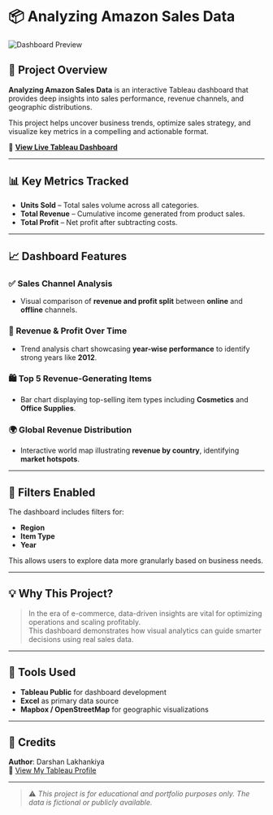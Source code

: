 # 📦 Analyzing Amazon Sales Data

![Dashboard Preview](./amazon_dashboard.png)

## 🧠 Project Overview

**Analyzing Amazon Sales Data** is an interactive Tableau dashboard that provides deep insights into sales performance, revenue channels, and geographic distributions.

This project helps uncover business trends, optimize sales strategy, and visualize key metrics in a compelling and actionable format.

🔗 [**View Live Tableau Dashboard**](https://public.tableau.com/app/profile/darshan.lakhankiya/viz/AnalyzingAmazonSalesdata_17494105916340/AnalyzingAmazonSalesdata)

---

## 📊 Key Metrics Tracked

- **Units Sold** – Total sales volume across all categories.
- **Total Revenue** – Cumulative income generated from product sales.
- **Total Profit** – Net profit after subtracting costs.

---

## 📈 Dashboard Features

### ✅ Sales Channel Analysis
- Visual comparison of **revenue and profit split** between **online** and **offline** channels.

### 📆 Revenue & Profit Over Time
- Trend analysis chart showcasing **year-wise performance** to identify strong years like **2012**.

### 🛍️ Top 5 Revenue-Generating Items
- Bar chart displaying top-selling item types including **Cosmetics** and **Office Supplies**.

### 🌍 Global Revenue Distribution
- Interactive world map illustrating **revenue by country**, identifying **market hotspots**.

---

## 🧩 Filters Enabled

The dashboard includes filters for:
- **Region**
- **Item Type**
- **Year**

This allows users to explore data more granularly based on business needs.

---

## 💡 Why This Project?

> In the era of e-commerce, data-driven insights are vital for optimizing operations and scaling profitably.  
> This dashboard demonstrates how visual analytics can guide smarter decisions using real sales data.

---

## 📁 Tools Used

- **Tableau Public** for dashboard development
- **Excel** as primary data source
- **Mapbox / OpenStreetMap** for geographic visualizations

---

## 📌 Credits

**Author**: Darshan Lakhankiya  
🔗 [View My Tableau Profile](https://public.tableau.com/app/profile/darshan.lakhankiya)

---

> ⚠️ *This project is for educational and portfolio purposes only. The data is fictional or publicly available.*
